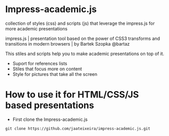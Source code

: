 # Impress-academic.js

collection of styles (css) and scripts (js) that leverage the impress.js for more academic presentations

impress.js | presentation tool based on the power of CSS3 transforms and transitions in modern browsers | by Bartek Szopka @bartaz

This stiles and scripts help you to make academic presentations on top of it.

* Suport for references lists
* Stiles that focus more on content
* Style for pictures that take all the screen

# How to use it for HTML/CSS/JS based presentations 

- First clone the Impress-academic.js
```
git clone https://github.com/jaateixeira/impress-academic.js.git
```

